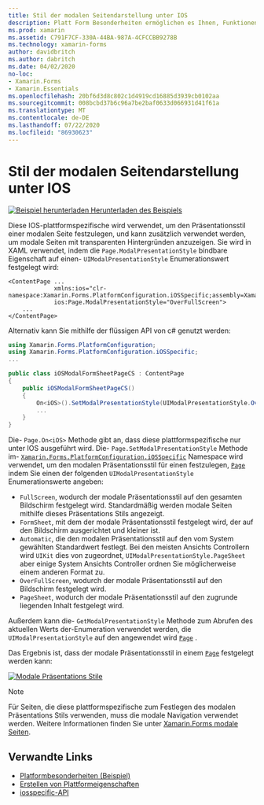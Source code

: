 ```yaml
---
title: Stil der modalen Seitendarstellung unter IOS
description: Platt Form Besonderheiten ermöglichen es Ihnen, Funktionen zu nutzen, die nur auf einer bestimmten Plattform verfügbar sind, ohne dass benutzerdefinierte Renderer oder Effekte implementiert werden. In diesem Artikel wird erläutert, wie Sie die plattformspezifische IOS-Anwendung verwenden, die den Präsentationsstil einer modalen Seite festlegt.
ms.prod: xamarin
ms.assetid: C791F7CF-330A-44BA-987A-4CFCCBB9278B
ms.technology: xamarin-forms
author: davidbritch
ms.author: dabritch
ms.date: 04/02/2020
no-loc:
- Xamarin.Forms
- Xamarin.Essentials
ms.openlocfilehash: 20bf6d3d8c802c1d4919cd16885d3939cb0102aa
ms.sourcegitcommit: 008bcbd37b6c96a7be2baf0633d066931d41f61a
ms.translationtype: MT
ms.contentlocale: de-DE
ms.lasthandoff: 07/22/2020
ms.locfileid: "86930623"
---
```

# <a name="modal-page-presentation-style-on-ios"></a>Stil der modalen Seitendarstellung unter IOS

[![Beispiel herunterladen](~/media/shared/download.png) Herunterladen des Beispiels](https://docs.microsoft.com/samples/xamarin/xamarin-forms-samples/userinterface-platformspecifics)

Diese IOS-plattformspezifische wird verwendet, um den Präsentationsstil einer modalen Seite festzulegen, und kann zusätzlich verwendet werden, um modale Seiten mit transparenten Hintergründen anzuzeigen. Sie wird in XAML verwendet, indem die `Page.ModalPresentationStyle` bindbare Eigenschaft auf einen- `UIModalPresentationStyle` Enumerationswert festgelegt wird:

```xaml
<ContentPage ...
             xmlns:ios="clr-namespace:Xamarin.Forms.PlatformConfiguration.iOSSpecific;assembly=Xamarin.Forms.Core"
             ios:Page.ModalPresentationStyle="OverFullScreen">
    ...
</ContentPage>
```

Alternativ kann Sie mithilfe der flüssigen API von c# genutzt werden:

```csharp
using Xamarin.Forms.PlatformConfiguration;
using Xamarin.Forms.PlatformConfiguration.iOSSpecific;
...

public class iOSModalFormSheetPageCS : ContentPage
{
    public iOSModalFormSheetPageCS()
    {
        On<iOS>().SetModalPresentationStyle(UIModalPresentationStyle.OverFullScreen);
        ...
    }
}
```

Die- `Page.On<iOS>` Methode gibt an, dass diese plattformspezifische nur unter IOS ausgeführt wird. Die- `Page.SetModalPresentationStyle` Methode im- [`Xamarin.Forms.PlatformConfiguration.iOSSpecific`](xref:Xamarin.Forms.PlatformConfiguration.iOSSpecific) Namespace wird verwendet, um den modalen Präsentationsstil für einen festzulegen, [`Page`](xref:Xamarin.Forms.Page) indem Sie einen der folgenden `UIModalPresentationStyle` Enumerationswerte angeben:

- `FullScreen`, wodurch der modale Präsentationsstil auf den gesamten Bildschirm festgelegt wird. Standardmäßig werden modale Seiten mithilfe dieses Präsentations Stils angezeigt.
- `FormSheet`, mit dem der modale Präsentationsstil festgelegt wird, der auf den Bildschirm ausgerichtet und kleiner ist.
- `Automatic`, die den modalen Präsentationsstil auf den vom System gewählten Standardwert festlegt. Bei den meisten Ansichts Controllern wird `UIKit` dies von zugeordnet, `UIModalPresentationStyle.PageSheet` aber einige System Ansichts Controller ordnen Sie möglicherweise einem anderen Format zu.
- `OverFullScreen`, wodurch der modale Präsentationsstil auf den Bildschirm festgelegt wird.
- `PageSheet`, wodurch der modale Präsentationsstil auf den zugrunde liegenden Inhalt festgelegt wird.

Außerdem kann die- `GetModalPresentationStyle` Methode zum Abrufen des aktuellen Werts der-Enumeration verwendet werden, die `UIModalPresentationStyle` auf den angewendet wird [`Page`](xref:Xamarin.Forms.Page) .

Das Ergebnis ist, dass der modale Präsentationsstil in einem [`Page`](xref:Xamarin.Forms.Page) festgelegt werden kann:

[![Modale Präsentations Stile](page-presentation-style-images/modal-presentation-style-small.png)](page-presentation-style-images/modal-presentation-style-large.png#lightbox "Modale Präsentations Stile")

> [!NOTE]
> Für Seiten, die diese plattformspezifische zum Festlegen des modalen Präsentations Stils verwenden, muss die modale Navigation verwendet werden. Weitere Informationen finden Sie unter [ Xamarin.Forms modale Seiten](~/xamarin-forms/app-fundamentals/navigation/modal.md).

## <a name="related-links"></a>Verwandte Links

- [Platformbesonderheiten (Beispiel)](https://docs.microsoft.com/samples/xamarin/xamarin-forms-samples/userinterface-platformspecifics)
- [Erstellen von Plattformeigenschaften](~/xamarin-forms/platform/platform-specifics/index.md#creating-platform-specifics)
- [iosspecific-API](xref:Xamarin.Forms.PlatformConfiguration.iOSSpecific)
